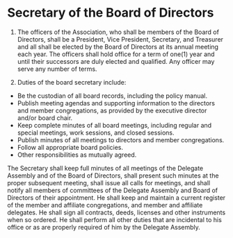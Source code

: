 # Secretary of the Board of Directors

1. The officers of the Association, who shall be members of the Board of Directors, shall be a President, Vice President, Secretary, and Treasurer and all shall be elected by the Board of Directors at its annual meeting each year.  The officers shall hold office for a term of one(1) year and until their successors are duly elected and qualified.  Any officer may serve any number of terms.


2. Duties of the board secretary include: 

- Be the custodian of all board records, including the policy manual. 
- Publish meeting agendas and supporting information to the directors and member congregations, as provided by the executive director and/or board chair. 
- Keep complete minutes of all board meetings, including regular and special meetings, work sessions, and closed sessions. 
- Publish minutes of all meetings to directors and member congregations. 
- Follow all appropriate board policies. 
- Other responsibilities as mutually agreed. 

The Secretary shall keep full minutes of all meetings of the Delegate Assembly and of the Board of Directors, shall present such minutes at the proper subsequent meeting, shall issue all calls for meetings, and shall notify all members of committees of the Delegate Assembly and Board of Directors of their appointment.  He shall keep and maintain a current register of the member and affiliate congregations, and member and affiliate delegates.  He shall sign all contracts, deeds, licenses and other instruments when so ordered.  He shall perform all other duties that are incidental to his office or as are properly required of him by the Delegate Assembly.
